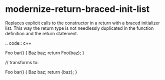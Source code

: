 modernize-return-braced-init-list
=================================

Replaces explicit calls to the constructor in a return with a braced
initializer list. This way the return type is not needlessly duplicated
in the function definition and the return statement.

.. code:: c++

Foo bar() { Baz baz; return Foo(baz); }

// transforms to:

Foo bar() { Baz baz; return {baz}; }
